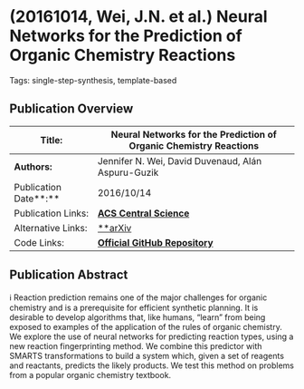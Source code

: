 # (20161014, Wei, J.N. et al.) Neural Networks for the Prediction of Organic Chemistry Reactions

Tags: single-step-synthesis, template-based

## Publication Overview

| **Title:**  | Neural Networks for the Prediction of Organic Chemistry Reactions |
| --- | --- |
| **Authors:**  | Jennifer N. Wei, David Duvenaud, Alán Aspuru-Guzik |
| Publication Date**:**  | 2016/10/14 |
| Publication Links: | [**ACS Central Science**](https://pubs.acs.org/doi/full/10.1021/acscentsci.6b00219) |
| Alternative Links: | [**arXiv](https://arxiv.org/abs/1608.06296) | [ResearchGate](https://www.researchgate.net/publication/306397812_Neural_networks_for_the_prediction_organic_chemistry_reactions)** |
| Code Links: | [**Official GitHub Repository**](https://github.com/jnwei/neural_reaction_fingerprint) |

## Publication Abstract

<aside>
ℹ️ Reaction prediction remains one of the major challenges for organic chemistry and is a prerequisite for efficient synthetic planning. It is desirable to develop algorithms that, like humans, “learn” from being exposed to examples of the application of the rules of organic chemistry. We explore the use of neural networks for predicting reaction types, using a new reaction fingerprinting method. We combine this predictor with SMARTS transformations to build a system which, given a set of reagents and reactants, predicts the likely products. We test this method on problems from a popular organic chemistry textbook.

</aside>